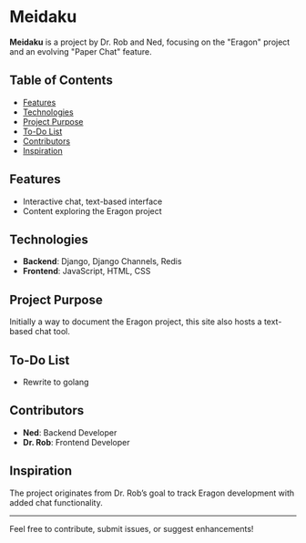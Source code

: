 # Meidaku

**Meidaku** is a project by Dr. Rob and Ned, focusing on the "Eragon" project and an evolving "Paper Chat" feature.

## Table of Contents
- [Features](#features)
- [Technologies](#technologies)
- [Project Purpose](#project-purpose)
- [To-Do List](#to-do-list)
- [Contributors](#contributors)
- [Inspiration](#inspiration)

## Features
- Interactive chat, text-based interface
- Content exploring the Eragon project

## Technologies
- **Backend**: Django, Django Channels, Redis
- **Frontend**: JavaScript, HTML, CSS

## Project Purpose
Initially a way to document the Eragon project, this site also hosts a text-based chat tool.

## To-Do List
- Rewrite to golang

## Contributors
- **Ned**: Backend Developer
- **Dr. Rob**: Frontend Developer

## Inspiration
The project originates from Dr. Rob’s goal to track Eragon development with added chat functionality.

---

Feel free to contribute, submit issues, or suggest enhancements!
